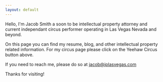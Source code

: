 ```yaml
---
layout: default
---
```


Hello, I'm Jacob Smith a soon to be intellectual property attorney and current independant circus performer operating in Las Vegas Nevada and beyond. 

On this page you can find my resume, blog, and other intellectual property related information. For my circus page please click on the Yeehaw Circus button above.

If you need to reach me, please do so at jacob@iplasvegas.com

Thanks for visiting!
